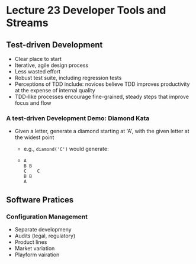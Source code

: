 # Lecture 23 Developer Tools and Streams

## Test-driven Development

* Clear place to start
* Iterative, agile design process
* Less wasted effort
* Robust test suite, including regression tests
* Perceptions of TDD include: novices believe TDD improves productivity at the expense of internal quality
* TDD-like processes encourage fine-grained, steady steps that improve focus and flow

### A test-driven Development Demo: Diamond Kata

* Given a letter, generate a diamond starting at 'A', with the given letter at the widest point

  * e.g., `diamond('C')` would generate:

  * ```text
    A
    B B
    C    C
    B B
    A
    ```

## Software Pratices

### Configuration Management

* Separate developmeny
* Audits (legal, regulatory)
* Product lines
* Market variation
* Playform vairation